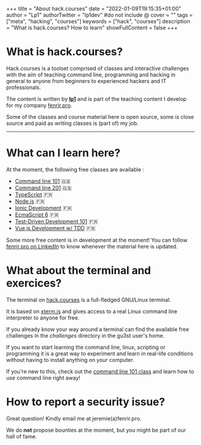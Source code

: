 +++
title = "About hack.courses"
date = "2022-01-09T19:15:35+01:00"
author = "Lp1"
authorTwitter = "lp1dev" #do not include @
cover = ""
tags = ["meta", "hacking", "courses"]
keywords = ["hack", "courses"]
description = "What is hack.courses? How to learn"
showFullContent = false
+++

# What is hack.courses?

Hack.courses is a toolset comprised of classes and interactive challenges with the aim of teaching command line, programming and hacking in general to anyone from beginners to experienced hackers and IT professionals.

The content is written by [**lp1**](https://lp1.eu) and is part of the teaching content I develop for my company [fenrir.pro](https://fenrir.pro).

Some of the classes and course material here is open source, some is close source and paid as writing classes is (part of) my job.

---

# What can I learn here?

At the moment, the following free classes are available :

- [Command line 101](../command_line_101) 🇬🇧
- [Command line 201](../command_line_201) 🇬🇧
- [TypeScript](../typescript) 🇫🇷
- [Node.js](../nodejs) 🇫🇷
- [Ionic Development](../ionic) 🇫🇷 
- [EcmaScript 6](../es6) 🇫🇷
- [Test-Driven Development 101](../tdd) 🇫🇷
- [Vue.js Development w/ TDD](../vue_js_tdd) 🇫🇷


Some more free content is in development at the moment! You can follow [fenrir.pro on LinkedIn](https://www.linkedin.com/company/fenrir-sec) to know whenever the material here is updated.

# What about the terminal and exercices?

The terminal on [hack.courses](hack.courses) is a full-fledged GNU/Linux terminal. 

It is based on [xterm.js](https://xtermjs.org/) and gives access to a real Linux command line interpreter to anyone for free.

If you already know your way around a terminal can find the available free challenges in the *challenges* directory in the gu3st user's home.

If you want to start learning the command line, linux, scripting or programming it is a great way to experiment and learn in real-life conditions without having to install anything on your computer.

If you're new to this, check out the [command line 101 class](../command_line_101) and learn how to use command line right away!

# How to report a security issue?

Great question! Kindly email me at jeremie(a)fenrir.pro.

We do **not** propose bounties at the moment, but you might be part of our hall of fame.